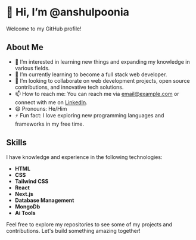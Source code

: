 # 👋 Hi, I’m @anshulpoonia

Welcome to my GitHub profile!

## About Me
- 👀 I’m interested in learning new things and expanding my knowledge in various fields.
- 🌱 I’m currently learning to become a full stack web developer.
- 💞️ I’m looking to collaborate on web development projects, open source contributions, and innovative tech solutions.
- 📫 How to reach me: You can reach me via [email@example.com](mailto:anshul331301@gmail.com) or connect with me on [LinkedIn](https://www.linkedin.com/in/anshulpoonia).
- 😄 Pronouns: He/Him
- ⚡ Fun fact: I love exploring new programming languages and frameworks in my free time.

## Skills
I have knowledge and experience in the following technologies:

- **HTML**
- **CSS**
- **Tailwind CSS**
- **React**
- **Next.js**
- **Database Management**
- **MongoDb**
- **Ai Tools**

Feel free to explore my repositories to see some of my projects and contributions. Let's build something amazing together!

<!---
anshulpoonia/anshulpoonia is a ✨ special ✨ repository because its `README.md` (this file) appears on your GitHub profile.
You can click the Preview link to take a look at your changes.
--->
